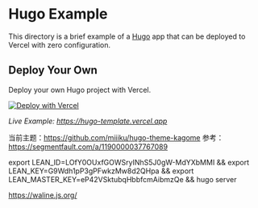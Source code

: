 # Hugo Example

This directory is a brief example of a [Hugo](https://gohugo.io/) app that can be deployed to Vercel with zero configuration.

## Deploy Your Own

Deploy your own Hugo project with Vercel.

[![Deploy with Vercel](https://vercel.com/button)](https://vercel.com/new/clone?repository-url=https://github.com/vercel/vercel/tree/main/examples/hugo&template=hugo)

_Live Example: https://hugo-template.vercel.app_

当前主题：https://github.com/miiiku/hugo-theme-kagome
参考：https://segmentfault.com/a/1190000037767089

export LEAN_ID=LOfY0OUxfGOWSryINhS5J0gW-MdYXbMMI && export LEAN_KEY=G9Wdh1pP3gPFwkzMw8d2QHpa && export LEAN_MASTER_KEY=eP42VSktubqHbbfcmAibmzQe && hugo server

https://waline.js.org/